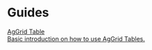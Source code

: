 # Guides

<div class="text-xl mb-2 font-semibold"></div>
<div class="grid grid-cols-2 gap-6 mb-4">
  <a href="/docs/misc/guides/aggrid_table" class="rounded-md p-6 border border-gray-200 hover:border-blue-500 transition-all cursor-pointer flex flex-col gap-2 !no-underline" >
   <div class="text-lg font-semibold text-gray-900">AgGrid Table</div>
    <div class="text-sm text-gray-500">Basic introduction on how to use AgGrid Tables.</div>
  </a>
</div>
